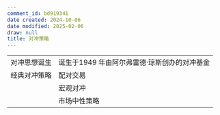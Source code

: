 ```yaml
---
comment_id: bd919341
date created: 2024-10-06
date modified: 2025-02-06
draw: null
title: 对冲策略
---
```

|        |                           |
| ------ | ------------------------- |
| 对冲思想诞生 | 诞生于1949 年由阿尔弗雷德·琼斯创办的对冲基金 |
| 经典对冲策略 | 配对交易                      |
|        | 宏观对冲                      |
|        | 市场中性策略                    |
